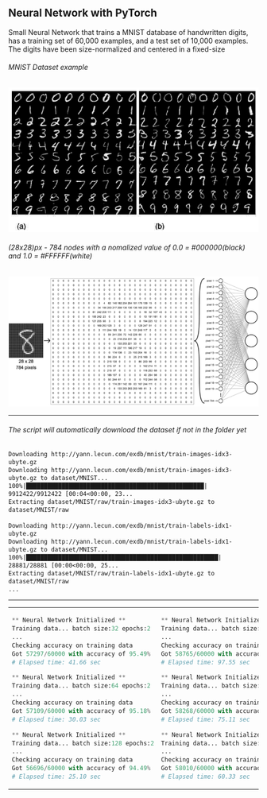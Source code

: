 ## Neural Network with PyTorch

Small Neural Network that trains a MNIST database of handwritten digits, has a training set of 60,000 examples, and a test set of 10,000 examples. The digits have been size-normalized and centered in a fixed-size 

###### MNIST Dataset example
<img src="images/MNIST_dataset.png"/>

###### (28x28)px - 784 nodes with a nomalized value of 0.0 = #000000(black) and 1.0 = #FFFFFF(white)
<img src="images/input_layer.png"/>

---

###### The script will automatically download the dataset if not in the folder yet

```
Downloading http://yann.lecun.com/exdb/mnist/train-images-idx3-ubyte.gz
Downloading http://yann.lecun.com/exdb/mnist/train-images-idx3-ubyte.gz to dataset/MNIST...
100%|██████████████████████████████████████████████████| 9912422/9912422 [00:04<00:00, 23...
Extracting dataset/MNIST/raw/train-images-idx3-ubyte.gz to dataset/MNIST/raw

Downloading http://yann.lecun.com/exdb/mnist/train-labels-idx1-ubyte.gz
Downloading http://yann.lecun.com/exdb/mnist/train-labels-idx1-ubyte.gz to dataset/MNIST...
100%|██████████████████████████████████████████████████████| 28881/28881 [00:00<00:00, 25...
Extracting dataset/MNIST/raw/train-labels-idx1-ubyte.gz to dataset/MNIST/raw
...
```

---

<Table><td>

```python
** Neural Network Initialized **
Training data... batch size:32 epochs:2
...
Checking accuracy on training data 
Got 57297/60000 with accuracy of 95.49% 
# Elapsed time: 41.66 sec
```
```python
** Neural Network Initialized ** 
Training data... batch size:64 epochs:2
...
Checking accuracy on training data 
Got 57109/60000 with accuracy of 95.18% 
# Elapsed time: 30.03 sec
```
```python
** Neural Network Initialized ** 
Training data... batch size:128 epochs:2
...
Checking accuracy on training data 
Got 56696/60000 with accuracy of 94.49% 
# Elapsed time: 25.10 sec
```
</td><td>

```python
** Neural Network Initialized ** 
Training data... batch size:32 epochs:5
...
Checking accuracy on training data 
Got 58765/60000 with accuracy of 97.94% 
# Elapsed time: 97.55 sec
```
```python
** Neural Network Initialized ** 
Training data... batch size:64 epochs:5
...
Checking accuracy on training data 
Got 58268/60000 with accuracy of 97.11% 
# Elapsed time: 75.11 sec
```
```python
** Neural Network Initialized ** 
Training data... batch size:128 epochs:5
...
Checking accuracy on training data 
Got 58010/60000 with accuracy of 96.68% 
# Elapsed time: 60.33 sec
```
</td></Table>
